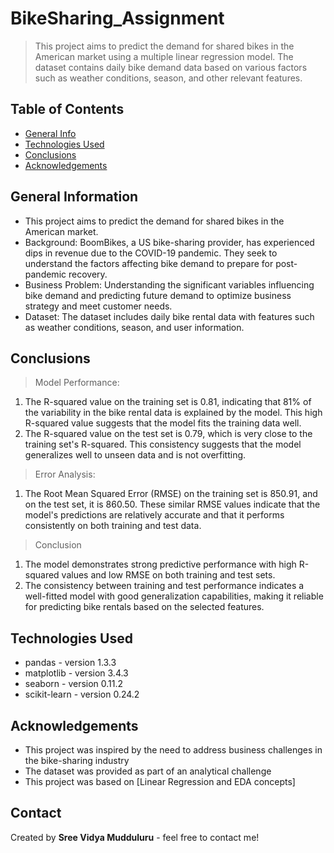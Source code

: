 # BikeSharing_Assignment
> This project aims to predict the demand for shared bikes in the American market using a multiple linear regression model. The dataset contains daily bike demand data based on various factors such as weather conditions, season, and other relevant features.


## Table of Contents
* [General Info](#general-information)
* [Technologies Used](#technologies-used)
* [Conclusions](#conclusions)
* [Acknowledgements](#acknowledgements)

<!-- You can include any other section that is pertinent to your problem -->

## General Information
- This project aims to predict the demand for shared bikes in the American market.
- Background: BoomBikes, a US bike-sharing provider, has experienced dips in revenue due to the COVID-19 pandemic. They seek to understand the factors affecting bike demand to prepare for post-pandemic recovery.
- Business Problem: Understanding the significant variables influencing bike demand and predicting future demand to optimize business strategy and meet customer needs.
- Dataset: The dataset includes daily bike rental data with features such as weather conditions, season, and user information.

<!-- You don't have to answer all the questions - just the ones relevant to your project. -->

## Conclusions
> Model Performance:

1. The R-squared value on the training set is 0.81, indicating that 81% of the variability in the bike rental data is explained by the model. This high R-squared value suggests that the model fits the training data well.
2. The R-squared value on the test set is 0.79, which is very close to the training set's R-squared. This consistency suggests that the model generalizes well to unseen data and is not overfitting.

> Error Analysis:

1. The Root Mean Squared Error (RMSE) on the training set is 850.91, and on the test set, it is 860.50. These similar RMSE values indicate that the model's predictions are relatively accurate and that it performs consistently on both training and test data.

> Conclusion
1. The model demonstrates strong predictive performance with high R-squared values and low RMSE on both training and test sets.
2. The consistency between training and test performance indicates a well-fitted model with good generalization capabilities, making it reliable for predicting bike rentals based on the selected features.

<!-- You don't have to answer all the questions - just the ones relevant to your project. -->


## Technologies Used
- pandas - version 1.3.3
- matplotlib - version 3.4.3
- seaborn - version 0.11.2
- scikit-learn - version 0.24.2

<!-- As the libraries versions keep on changing, it is recommended to mention the version of library used in this project -->

## Acknowledgements
- This project was inspired by the need to address business challenges in the bike-sharing industry
- The dataset was provided as part of an analytical challenge
- This project was based on [Linear Regression and EDA concepts]


## Contact
Created by **Sree Vidya Mudduluru** - feel free to contact me!


<!-- Optional -->
<!-- ## License -->
<!-- This project is open source and available under the [... License](). -->

<!-- You don't have to include all sections - just the one's relevant to your project -->